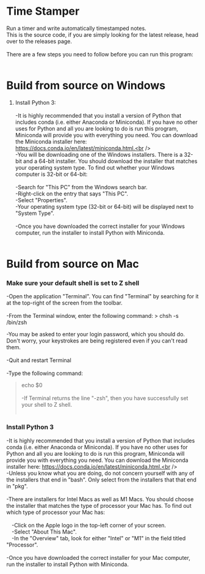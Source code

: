 # Time Stamper <br />
 Run a timer and write automatically timestamped notes.<br />
This is the source code, if you are simply looking for the latest release, head over to the releases page.<br />
<br />
There are a few steps you need to follow before you can run this program:<br />
<br />
# Build from source on Windows
1. Install Python 3:<br /><br />
-It is highly recommended that you install a version of Python that includes conda (i.e. either Anaconda or Miniconda). If you have no other uses for Python and all you are looking to do is run this program, Miniconda will provide you with everything you need. You can download the Miniconda installer here: https://docs.conda.io/en/latest/miniconda.html.<br /><br />
-You will be downloading one of the Windows installers. There is a 32-bit and a 64-bit installer. You should download the installer that matches your operating system type. To find out whether your Windows computer is 32-bit or 64-bit:<br /><br />
-Search for "This PC" from the Windows search bar.<br />
-Right-click on the entry that says "This PC".<br />
-Select "Properties".<br />
-Your operating system type (32-bit or 64-bit) will be displayed next to "System Type".<br /><br />
-Once you have downloaded the correct installer for your Windows computer, run the installer to install Python with Miniconda.<br /><br />

# Build from source on Mac
### Make sure your default shell is set to Z shell
-Open the application "Terminal". You can find "Terminal" by searching for it at the top-right of the screen from the toolbar.<br /><br />
-From the Terminal window, enter the following command:
    > chsh -s /bin/zsh<br />

-You may be asked to enter your login password, which you should do. Don't worry, your keystrokes are being registered even if you can't read them.<br /><br />
-Quit and restart Terminal<br /><br />
-Type the following command:
> echo $0<br /><br />
-If Terminal returns the line "-zsh", then you have successfully set your shell to Z shell.<br /><br />
### Install Python 3
-It is highly recommended that you install a version of Python that includes conda (i.e. either Anaconda or Miniconda). If you have no other uses for Python and all you are looking to do is run this program, Miniconda will provide you with everything you need. You can download the Miniconda installer here: https://docs.conda.io/en/latest/miniconda.html.<br /><br />
-Unless you know what you are doing, do not concern yourself with any of the installers that end in "bash". Only select from the installers that that end in "pkg".<br /><br />
-There are installers for Intel Macs as well as M1 Macs. You should choose the installer that matches the type of processor your Mac has. To find out which type of processor your Mac has:<br /><br />
&emsp;-Click on the Apple logo in the top-left corner of your screen.<br />
&emsp;-Select "About This Mac".<br />
&emsp;-In the "Overview" tab, look for either "Intel" or "M1" in the field titled "Processor".<br /><br />
-Once you have downloaded the correct installer for your Mac computer, run the installer to install Python with Miniconda.<br />

